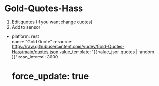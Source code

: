# Gold-Quotes-Hass
1. Edit quotes (If you want change quotes)
2. Add to sensor
- platform: rest  
  name: "Gold Quote"
  resource: https://raw.githubusercontent.com/vudev/Gold-Quotes-Hass/main/quotes.json
  value_template: '{{ value_json.quotes | random }}'
  scan_interval: 3600
  # force_update: true
